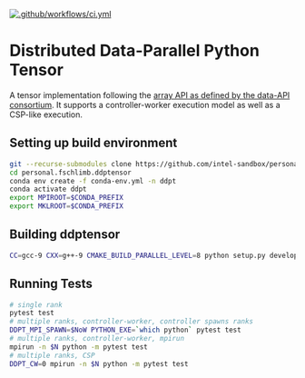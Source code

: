 [![.github/workflows/ci.yml](https://github.com/intel-sandbox/personal.fschlimb.ddptensor/actions/workflows/ci.yml/badge.svg)](https://github.com/intel-sandbox/personal.fschlimb.ddptensor/actions/workflows/ci.yml)
# Distributed Data-Parallel Python Tensor
A tensor implementation following the [array API as defined by the data-API consortium](https://data-apis.org/array-api/latest/index.html).
It supports a controller-worker execution model as well as a CSP-like execution.

## Setting up build environment
``` bash
git --recurse-submodules clone https://github.com/intel-sandbox/personal.fschlimb.ddptensor
cd personal.fschlimb.ddptensor
conda env create -f conda-env.yml -n ddpt
conda activate ddpt
export MPIROOT=$CONDA_PREFIX
export MKLROOT=$CONDA_PREFIX
```
## Building ddptensor
``` bash
CC=gcc-9 CXX=g++-9 CMAKE_BUILD_PARALLEL_LEVEL=8 python setup.py develop
```

## Running Tests
``` bash
# single rank
pytest test
# multiple ranks, controller-worker, controller spawns ranks
DDPT_MPI_SPAWN=$NoW PYTHON_EXE=`which python` pytest test
# multiple ranks, controller-worker, mpirun
mpirun -n $N python -m pytest test
# multiple ranks, CSP
DDPT_CW=0 mpirun -n $N python -m pytest test
```
